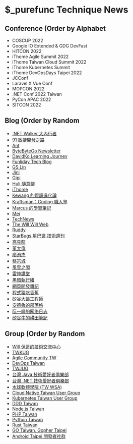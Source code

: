 # $_purefunc Technique News

## Conference (Order by Alphabet

* COSCUP 2022
* Google IO Extended & GDG DevFast
* HITCON 2022
* iThome Agile Summit 2022
* iThome Taiwan Cloud Summit 2022
* iThome Kubernetes Summit
* iThome DevOpsDays Taipei 2022
* JCConf
* Laravel X Vue Conf
* MOPCON 2022
* .NET Conf 2022 Taiwan
* PyCon APAC 2022
* SITCON 2022

## Blog (Order by Random

* [.NET Walker 大內行者](https://www.facebook.com/DotNetWalker)
* [91 敏捷開發之路](https://www.facebook.com/91agile)
* [Ant](https://www.facebook.com/yftzeng.tw)
* [ByteByteGo Newsletter](https://blog.bytebytego.com/)
* [DavidKo Learning Journey](https://www.facebook.com/DavidLearningJourney)
* [Funliday Tech Blog](https://techblog.funliday.com)
* [GS Lin](https://blog.gslin.org)
* [Jini](https://www.facebook.com/jakarta99)
* [Gipi](https://www.facebook.com/gipi.net)
* [Huli 隨意聊](https://www.facebook.com/huli.blog)
* [iThome](https://www.ithome.com.tw/news)
* [Kewang 的資訊進化論](https://www.facebook.com/kewang.information)
* [Kraftsman：Coding 職人塾](https://www.facebook.com/kraftsman.io)
* [Marcus 的學習筆記](https://www.facebook.com/marcustung.tech)
* [Mei](https://www.facebook.com/mei.studio.li)
* [TechNews](https://technews.tw)
* [The Will Will Web](https://blog.miniasp.com)
* [Ruddy](https://www.facebook.com/ruddyl.lee)
* [StarBugs 星巴哥 技術週刊](https://weekly.starbugs.dev)
* [高見龍](https://www.facebook.com/eddiekao)
* [董大偉](https://www.facebook.com/isdaviddong)
* [廖洧杰](https://www.facebook.com/sfismy)
* [蔡宗城](https://www.facebook.com/smalltown0110)
* [風雪之閣](https://www.facebook.com/cooldotnet)
* [雷神講堂](https://www.facebook.com/groups/892498740830285)
* [黑暗執行緒](https://blog.darkthread.net)
* [網頁開發雜記](https://www.facebook.com/thingsaboutwebdev)
* [程式猿吃香蕉](https://www.facebook.com/banana4coder)
* [矽谷大齡工程師](https://www.facebook.com/elderengineer)
* [安德魯的部落格](https://www.facebook.com/andrew.blog.0928)
* [阮一峰的网络日志](https://www.ruanyifeng.com/blog)
* [矽谷牛的耕田筆記](https://www.facebook.com/technologynoteniu)

## Group (Order by Random

* [Will 保哥的技術交流中心](https://www.facebook.com/will.fans)
* [TWKUG](https://www.facebook.com/kotlintwn)
* [Agile Community TW](https://www.facebook.com/AgileCommunity.tw)
* [DevOps Taiwan](https://www.facebook.com/groups/817976138289434)
* [TWJUG](https://www.facebook.com/groups/twjug)
* [台灣 Java 技術愛好者俱樂部](https://www.facebook.com/groups/javatwug)
* [台灣 .NET 技術愛好者俱樂部](https://www.facebook.com/groups/DotNetUserGroupTaiwan)
* [水球軟體學院 (TW WSA)](https://www.facebook.com/groups/waterballsa.tw)
* [Cloud Native Taiwan User Group](https://www.facebook.com/groups/cloudnative.tw)
* [Kubernetes Taiwan User Group](https://www.facebook.com/groups/k8s.tw)
* [DDD Taiwan](https://www.facebook.com/groups/dddtaiwan)
* [Node.js Taiwan](https://www.facebook.com/groups/node.js.tw)
* [PHP Taiwan](https://www.facebook.com/groups/199493136812961)
* [Python Taiwan](https://www.facebook.com/groups/197223143437)
* [Rust Taiwan](https://www.facebook.com/groups/rust.tw)
* [GO Taiwan, Gopher Taipei](https://www.facebook.com/groups/269001993248363)
* [Android Taipei 開發者社群](https://www.facebook.com/groups/AndroidTaipei)
